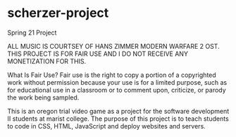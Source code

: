 # scherzer-project
Spring 21 Project 

ALL MUSIC IS COURTSEY OF HANS ZIMMER MODERN WARFARE 2 OST. THIS PROJECT IS FOR FAIR USE AND I DO NOT RECEIVE ANY MONETIZATION FOR THIS.

What Is Fair Use? Fair use is the right to copy a portion of a copyrighted work without permission because your use is for a limited purpose, such as for educational use in a classroom or to comment upon, criticize, or parody the work being sampled.

This is an oregon trial video game as a project for the software development II students at marist college. The purpose of this project is to teach students to code in CSS, HTML, JavaScript and deploy websites and servers. 